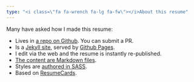 ```yaml
---
type: "<i class=\"fa fa-wrench fa-lg fa-fw\"></i>About this resume"
---
```


Many have asked how I made this resume:

- Lives in [a repo on Github](https://github.com/weitzman/weitzman.github.io). You can submit a PR.
- Is a [Jekyll site](https://jekyllrb.com/), served by [Github Pages](https://pages.github.com/).
- I edit via the web and the resume is instantly re-published.
- [The content are Markdown files](https://github.com/weitzman/weitzman.github.io/tree/master/_posts).
- Styles are [authored in SASS](https://github.com/weitzman/weitzman.github.io/blob/master/stylesheets/resumecards.scss).
- Based on [ResumeCards](http://github.com/ellekasai/resumecards).
